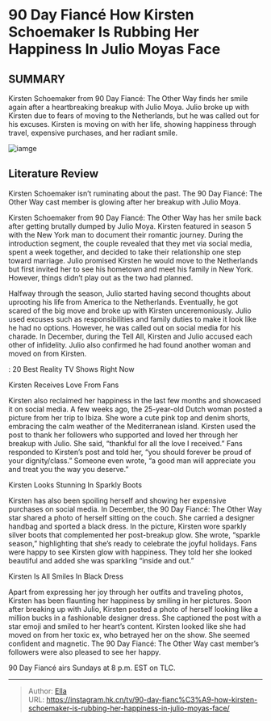 # 90 Day Fiancé How Kirsten Schoemaker Is Rubbing Her Happiness In Julio Moyas Face


## SUMMARY 



  Kirsten Schoemaker from 90 Day Fiancé: The Other Way finds her smile again after a heartbreaking breakup with Julio Moya.   Julio broke up with Kirsten due to fears of moving to the Netherlands, but he was called out for his excuses.   Kirsten is moving on with her life, showing happiness through travel, expensive purchases, and her radiant smile.  

![iamge](https://static1.srcdn.com/wordpress/wp-content/uploads/2024/01/90-day-fiance-_-how-kirsten-schoemaker-is-rubbing-her-happiness-in-julio-moya-s-face.jpg)

## Literature Review
Kirsten Schoemaker isn’t ruminating about the past. The 90 Day Fiancé: The Other Way cast member is glowing after her breakup with Julio Moya.




Kirsten Schoemaker from 90 Day Fiancé: The Other Way has her smile back after getting brutally dumped by Julio Moya. Kirsten featured in season 5 with the New York man to document their romantic journey. During the introduction segment, the couple revealed that they met via social media, spent a week together, and decided to take their relationship one step toward marriage. Julio promised Kirsten he would move to the Netherlands but first invited her to see his hometown and meet his family in New York. However, things didn’t play out as the two had planned.




Halfway through the season, Julio started having second thoughts about uprooting his life from America to the Netherlands. Eventually, he got scared of the big move and broke up with Kirsten unceremoniously. Julio used excuses such as responsibilities and family duties to make it look like he had no options. However, he was called out on social media for his charade. In December, during the Tell All, Kirsten and Julio accused each other of infidelity. Julio also confirmed he had found another woman and moved on from Kirsten.

 : 20 Best Reality TV Shows Right Now


 Kirsten Receives Love From Fans 
          

Kirsten also reclaimed her happiness in the last few months and showcased it on social media. A few weeks ago, the 25-year-old Dutch woman posted a picture from her trip to Ibiza. She wore a cute pink top and denim shorts, embracing the calm weather of the Mediterranean island. Kirsten used the post to thank her followers who supported and loved her through her breakup with Julio. She said, “thankful for all the love I received.” Fans responded to Kirsten’s post and told her, “you should forever be proud of your dignity/class.” Someone even wrote, “a good man will appreciate you and treat you the way you deserve.”






 Kirsten Looks Stunning In Sparkly Boots 
          

Kirsten has also been spoiling herself and showing her expensive purchases on social media. In December, the 90 Day Fiancé: The Other Way star shared a photo of herself sitting on the couch. She carried a designer handbag and sported a black dress. In the picture, Kirsten wore sparkly silver boots that complemented her post-breakup glow. She wrote, “sparkle season,” highlighting that she’s ready to celebrate the joyful holidays. Fans were happy to see Kirsten glow with happiness. They told her she looked beautiful and added she was sparkling “inside and out.”



 Kirsten Is All Smiles In Black Dress 
          




Apart from expressing her joy through her outfits and traveling photos, Kirsten has been flaunting her happiness by smiling in her pictures. Soon after breaking up with Julio, Kirsten posted a photo of herself looking like a million bucks in a fashionable designer dress. She captioned the post with a star emoji and smiled to her heart’s content. Kirsten looked like she had moved on from her toxic ex, who betrayed her on the show. She seemed confident and magnetic. The 90 Day Fiancé: The Other Way cast member’s followers were also pleased to see her happy.



90 Day Fiancé airs Sundays at 8 p.m. EST on TLC.






---

> Author: [Ella](https://instagram.hk.cn/)  
> URL: https://instagram.hk.cn/tv/90-day-fianc%C3%A9-how-kirsten-schoemaker-is-rubbing-her-happiness-in-julio-moyas-face/  

